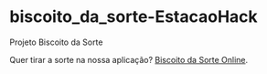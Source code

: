 # biscoito_da_sorte-EstacaoHack
Projeto Biscoito da Sorte


Quer tirar a sorte na nossa aplicação? [Biscoito da Sorte Online](https://sortenobiscoito.herokuapp.com/).
